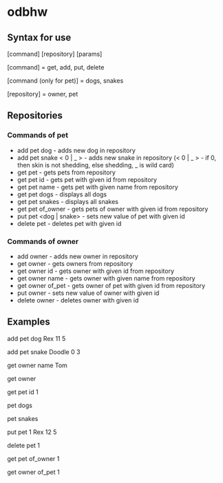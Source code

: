 # odbhw

## Syntax for use

[command] [repository] [params]

[command] = get, add, put, delete

[command (only for pet)] = dogs, snakes

[repository] = owner, pet

## Repositories

### Commands of pet

* add pet dog <name> <times he fetched stick> <owner id> - adds new dog in repository
* add pet snake <name> < 0 | _ > <owner id>- adds new snake in repository (< 0 | _ > - if 0, then skin is not shedding, else shedding, _ is wild card)
* get pet - gets pets from repository
* get pet id <id> - gets pet with given id from repository
* get pet name <name> - gets pet with given name from repository
* get pet dogs - displays all dogs
* get pet snakes - displays all snakes
* get pet of_owner <ownerId> - gets pets of owner with given id from repository
* put pet <id> <dog | snake> <name> <times he fetched stick> <owner id> - sets new value of pet with given id 
* delete pet <id> - deletes pet with given id

### Commands of owner

* add owner <name> - adds new owner in repository
* get owner - gets owners from repository
* get owner id <id> - gets owner with given id from repository
* get owner name <name> - gets owner with given name from repository
* get owner of_pet <petId> - gets owner of pet with given id from repository
* put owner <id> <name> - sets new value of owner with given id
* delete owner <id> - deletes owner with given id
  
## Examples

add pet dog Rex 11 5

add pet snake Doodle 0 3

get owner name Tom

get owner

get pet id 1

pet dogs

pet snakes

put pet 1 Rex 12 5

delete pet 1

get pet of_owner 1

get owner of_pet 1
